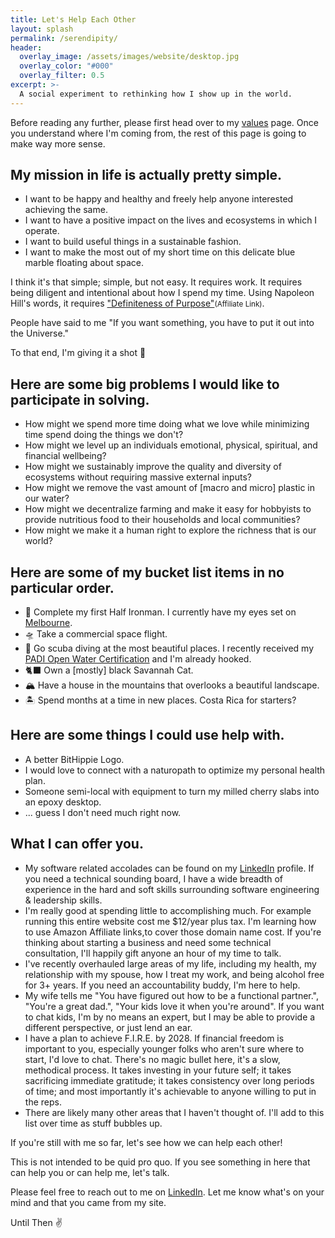 ```yaml
---
title: Let's Help Each Other
layout: splash
permalink: /serendipity/
header:
  overlay_image: /assets/images/website/desktop.jpg
  overlay_color: "#000"
  overlay_filter: 0.5
excerpt: >-
  A social experiment to rethinking how I show up in the world.
---
```


Before reading any further, please first head over to my [values](/values) page. Once you understand where I'm coming from, the rest of this page is going to make way more sense.

## My mission in life is actually pretty simple. 

* I want to be happy and healthy and freely help anyone interested achieving the same.
* I want to have a positive impact on the lives and ecosystems in which I operate.
* I want to build useful things in a sustainable fashion.
* I want to make the most out of my short time on this delicate blue marble floating about space. 

I think it's that simple; simple, but not easy. It requires work. It requires being diligent and intentional about how I spend my time. Using Napoleon Hill's words, it requires ["Definiteness of Purpose"](https://amzn.to/3J0BIRK)<small>(Affiliate Link)</small>. 

People have said to me "If you want something, you have to put it out into the Universe."

To that end, I'm giving it a shot 🚀

## Here are some big problems I would like to participate in solving.

* How might we spend more time doing what we love while minimizing time spend doing the things we don't?
* How might we level up an individuals emotional, physical, spiritual, and financial wellbeing?
* How might we sustainably improve the quality and diversity of ecosystems without requiring massive external inputs?
* How might we remove the vast amount of [macro and micro] plastic in our water?
* How might we decentralize farming and make it easy for hobbyists to provide nutritious food to their households and local communities?
* How might we make it a human right to explore the richness that is our world?

## Here are some of my bucket list items in no particular order.
* 🥇 Complete my first Half Ironman. I currently have my eyes set on [Melbourne](https://www.ironman.com/im703-melbourne).
* 🛸 Take a commercial space flight.
* 🤿 Go scuba diving at the most beautiful places. I recently received my [PADI Open Water Certification](https://www.padi.com/education) and I'm already hooked.
* 🐈‍⬛ Own a [mostly] black Savannah Cat.
* 🏔 Have a house in the mountains that overlooks a beautiful landscape.
* 🏝 Spend months at a time in new places. Costa Rica for starters? 

## Here are some things I could use help with.
* A better BitHippie Logo.
* I would love to connect with a naturopath to optimize my personal health plan.  
* Someone semi-local with equipment to turn my milled cherry slabs into an epoxy desktop.
* ... guess I don't need much right now.

## What I can offer you.
* My software related accolades can be found on my [LinkedIn](https://www.linkedin.com/in/bithippie/) profile. If you need a technical sounding board, I have a wide breadth of experience in the hard and soft skills surrounding software engineering & leadership skills. 
* I'm really good at spending little to accomplishing much. For example running this entire website cost me $12/year plus tax. I'm learning how to use Amazon Affiliate links,to cover those domain name cost. If you're thinking about starting a business and need some technical consultation, I'll happily gift anyone an hour of my time to talk.
* I've recently overhauled large areas of my life, including my health, my relationship with my spouse, how I treat my work, and being alcohol free for 3+ years. If you need an accountability buddy, I'm here to help.
* My wife tells me "You have figured out how to be a functional partner.", "You're a great dad.", "Your kids love it when you're around". If you want to chat kids, I'm by no means an expert, but I may be able to provide a different perspective, or just lend an ear.
* I have a plan to achieve F.I.R.E. by 2028. If financial freedom is important to you, especially younger folks who aren't sure where to start, I'd love to chat. There's no magic bullet here, it's a slow, methodical process. It takes investing in your future self; it takes sacrificing immediate gratitude; it takes consistency over long periods of time; and most importantly it's achievable to anyone willing to put in the reps. 
* There are likely many other areas that I haven't thought of. I'll add to this list over time as stuff bubbles up.

If you're still with me so far, let's see how we can help each other! 

This is not intended to be quid pro quo. If you see something in here that can help you or can help me, let's talk.

Please feel free to reach out to me on [LinkedIn](https://www.linkedin.com/in/bithippie/). Let me know what's on your mind and that you came from my site.

Until Then ✌️
